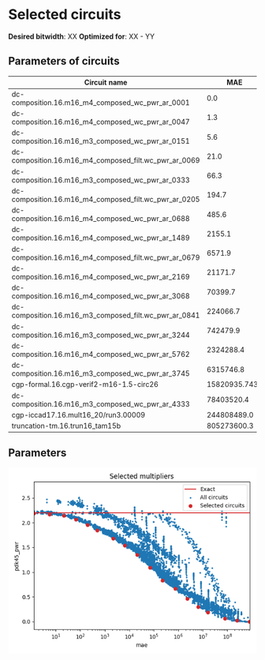 
Selected circuits
===================
**Desired bitwidth**: XX
**Optimized for**: XX - YY


Parameters of circuits
----------------------------

| Circuit name | MAE | WCE | EP | Download |
| ----- |  ---- | ---- | --- | ---- | 
| dc-composition.16.m16_m4_composed_wc_pwr_ar_0001 | 0.0 | 0 | 0.0 |  [Verilog](dc-composition.16.m16_m4_composed_wc_pwr_ar_0001.v) [C](dc-composition.16.m16_m4_composed_wc_pwr_ar_0001.c) |
| dc-composition.16.m16_m4_composed_wc_pwr_ar_0047 | 1.3 | 4 | 64.0625 |  [Verilog](dc-composition.16.m16_m4_composed_wc_pwr_ar_0047.v) [C](dc-composition.16.m16_m4_composed_wc_pwr_ar_0047.c) |
| dc-composition.16.m16_m3_composed_wc_pwr_ar_0151 | 5.6 | 21 | 75.0 |  [Verilog](dc-composition.16.m16_m3_composed_wc_pwr_ar_0151.v) [C](dc-composition.16.m16_m3_composed_wc_pwr_ar_0151.c) |
| dc-composition.16.m16_m4_composed_filt.wc_pwr_ar_0069 | 21.0 | 63 | 98.4375 |  [Verilog](dc-composition.16.m16_m4_composed_filt.wc_pwr_ar_0069.v) [C](dc-composition.16.m16_m4_composed_filt.wc_pwr_ar_0069.c) |
| dc-composition.16.m16_m3_composed_wc_pwr_ar_0333 | 66.3 | 256 | 96.19140625 |  [Verilog](dc-composition.16.m16_m3_composed_wc_pwr_ar_0333.v) [C](dc-composition.16.m16_m3_composed_wc_pwr_ar_0333.c) |
| dc-composition.16.m16_m4_composed_filt.wc_pwr_ar_0205 | 194.7 | 907 | 98.7106323242 |  [Verilog](dc-composition.16.m16_m4_composed_filt.wc_pwr_ar_0205.v) [C](dc-composition.16.m16_m4_composed_filt.wc_pwr_ar_0205.c) |
| dc-composition.16.m16_m4_composed_wc_pwr_ar_0688 | 485.6 | 2189 | 99.1003036499 |  [Verilog](dc-composition.16.m16_m4_composed_wc_pwr_ar_0688.v) [C](dc-composition.16.m16_m4_composed_wc_pwr_ar_0688.c) |
| dc-composition.16.m16_m4_composed_wc_pwr_ar_1489 | 2155.1 | 10288 | 99.9562859535 |  [Verilog](dc-composition.16.m16_m4_composed_wc_pwr_ar_1489.v) [C](dc-composition.16.m16_m4_composed_wc_pwr_ar_1489.c) |
| dc-composition.16.m16_m4_composed_filt.wc_pwr_ar_0679 | 6571.9 | 31672 | 99.9977774918 |  [Verilog](dc-composition.16.m16_m4_composed_filt.wc_pwr_ar_0679.v) [C](dc-composition.16.m16_m4_composed_filt.wc_pwr_ar_0679.c) |
| dc-composition.16.m16_m4_composed_wc_pwr_ar_2169 | 21171.7 | 117733 | 99.9984838068 |  [Verilog](dc-composition.16.m16_m4_composed_wc_pwr_ar_2169.v) [C](dc-composition.16.m16_m4_composed_wc_pwr_ar_2169.c) |
| dc-composition.16.m16_m4_composed_wc_pwr_ar_3068 | 70399.7 | 420380 | 99.9941308517 |  [Verilog](dc-composition.16.m16_m4_composed_wc_pwr_ar_3068.v) [C](dc-composition.16.m16_m4_composed_wc_pwr_ar_3068.c) |
| dc-composition.16.m16_m3_composed_filt.wc_pwr_ar_0841 | 224066.7 | 1357781 | 99.9999302672 |  [Verilog](dc-composition.16.m16_m3_composed_filt.wc_pwr_ar_0841.v) [C](dc-composition.16.m16_m3_composed_filt.wc_pwr_ar_0841.c) |
| dc-composition.16.m16_m3_composed_wc_pwr_ar_3244 | 742479.9 | 4287525 | 99.9994729878 |  [Verilog](dc-composition.16.m16_m3_composed_wc_pwr_ar_3244.v) [C](dc-composition.16.m16_m3_composed_wc_pwr_ar_3244.c) |
| dc-composition.16.m16_m4_composed_wc_pwr_ar_5762 | 2324288.4 | 12325434 | 99.999979604 |  [Verilog](dc-composition.16.m16_m4_composed_wc_pwr_ar_5762.v) [C](dc-composition.16.m16_m4_composed_wc_pwr_ar_5762.c) |
| dc-composition.16.m16_m3_composed_wc_pwr_ar_3745 | 6315746.8 | 29534962 | 99.9997401377 |  [Verilog](dc-composition.16.m16_m3_composed_wc_pwr_ar_3745.v) [C](dc-composition.16.m16_m3_composed_wc_pwr_ar_3745.c) |
| cgp-formal.16.cgp-verif2-m16-1.5-circ26 | 15820935.7431 | 64174310 | 99.9995964579 |  [Verilog](cgp-formal.16.cgp-verif2-m16-1.5-circ26.v) [C](cgp-formal.16.cgp-verif2-m16-1.5-circ26.c) |
| dc-composition.16.m16_m3_composed_wc_pwr_ar_4333 | 78403520.4 | 333332504 | 99.9999261461 |  [Verilog](dc-composition.16.m16_m3_composed_wc_pwr_ar_4333.v) [C](dc-composition.16.m16_m3_composed_wc_pwr_ar_4333.c) |
| cgp-iccad17.16.mult16_20/run3.00009 | 244808489.0 | 850653589 | 100.0 |  [Verilog](cgp-iccad17.16.mult16_20_run3.00009.v) [C](cgp-iccad17.16.mult16_20_run3.00009.c) |
| truncation-tm.16.trun16_tam15b | 805273600.3 | 3221094401 | 99.9969482422 |  [Verilog](truncation-tm.16.trun16_tam15b.v) [C](truncation-tm.16.trun16_tam15b.c) |

Parameters
--------------
![Parameters figure](fig.png)
         
